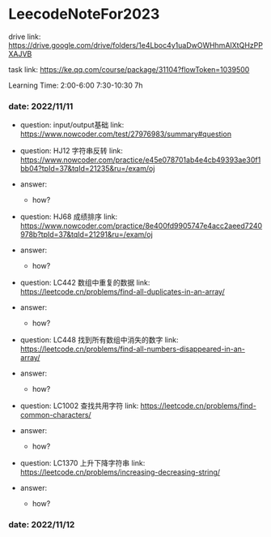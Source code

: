 # LeecodeNoteFor2023
drive link: https://drive.google.com/drive/folders/1e4Lboc4y1uaDwOWHhmAIXtQHzPPXAJVB


task link: https://ke.qq.com/course/package/31104?flowToken=1039500


Learning Time: 2:00-6:00 7:30-10:30 7h


### date: 2022/11/11

- question: input/output基础 link: https://www.nowcoder.com/test/27976983/summary#question

- question: HJ12 字符串反转 link: https://www.nowcoder.com/practice/e45e078701ab4e4cb49393ae30f1bb04?tpId=37&tqId=21235&ru=/exam/oj
- answer:
  - how?

- question: HJ68 成绩排序 link: https://www.nowcoder.com/practice/8e400fd9905747e4acc2aeed7240978b?tpId=37&tqId=21291&ru=/exam/oj
- answer:
  - how?

- question: LC442 数组中重复的数据 link: https://leetcode.cn/problems/find-all-duplicates-in-an-array/
- answer:
  - how?

- question: LC448 找到所有数组中消失的数字 link: https://leetcode.cn/problems/find-all-numbers-disappeared-in-an-array/
- answer:
  - how?

- question: LC1002 查找共用字符 link: https://leetcode.cn/problems/find-common-characters/
- answer:
  - how?

- question: LC1370 上升下降字符串 link: https://leetcode.cn/problems/increasing-decreasing-string/
- answer:
  - how?

### date: 2022/11/12
```python
```

```java
```

